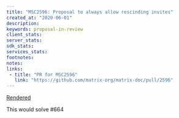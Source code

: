 ```yaml
---
title: "MSC2596: Proposal to always allow rescinding invites"
created_at: "2020-06-01"
description:
keywords: proposal-in-review
client_stats:
server_stats:
sdk_stats:
services_stats:
footnotes:
notes:
links:
 - title: "PR for MSC2596"
   link: "https://github.com/matrix-org/matrix-doc/pull/2596"
---
```

[Rendered](https://github.com/tulir/matrix-doc/blob/rescinding-invites/proposals/2596-always-allow-rescinding-invites.md)

This would solve #664
